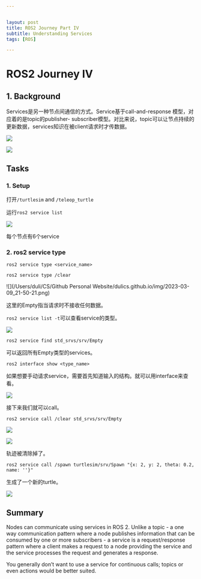 ```yaml
---


layout: post
title: ROS2 Journey Part IV
subtitle: Understanding Services
tags: [ROS]

---
```


<head>
    <script src="https://cdn.mathjax.org/mathjax/latest/MathJax.js?config=TeX-AMS-MML_HTMLorMML" type="text/javascript"></script>
    <script type="text/x-mathjax-config">
        MathJax.Hub.Config({
            tex2jax: {
            skipTags: ['script', 'noscript', 'style', 'textarea', 'pre'],
            inlineMath: [['$','$']]
            }
        });
    </script>
</head>


# ROS2 Journey IV



## 1. Background

Services是另一种节点间通信的方式。Service基于call-and-response 模型，对应着的是topic的publisher- subscriber模型。对比来说，topic可以让节点持续的更新数据，services知识在被client请求时才传数据。

![](/img/Service-SingleServiceClient.gif)

![](/img/Service-MultipleServiceClient.gif)

## Tasks

### 1. Setup

打开`/turtlesim` and `/teleop_turtle`

运行`ros2 service list`

![](/img/2023-03-09_21-45-56.png)

每个节点有6个service

### 2. ros2 service type

`ros2 service type <service_name>`

`ros2 service type /clear`

![](/Users/duli/CS/Github Personal Website/dulics.github.io/img/2023-03-09_21-50-21.png)

这里的Empty指当请求时不接收任何数据。

`ros2 service list -t`可以查看service的类型。

![](/img/2023-03-09_22-05-37.png)

`ros2 service find std_srvs/srv/Empty`

可以返回所有Empty类型的services。

`ros2 interface show <type_name>`

如果想要手动请求service，需要首先知道输入的结构。就可以用interface来查看。

![](/img/2023-03-09_22-33-39.png)

接下来我们就可以call。

`ros2 service call /clear std_srvs/srv/Empty`

![](/img/2023-03-09_22-38-19.png)

![](/img/2023-03-09_22-57-22.png)

轨迹被清除掉了。

`ros2 service call /spawn turtlesim/srv/Spawn "{x: 2, y: 2, theta: 0.2, name: ''}"`	

生成了一个新的turtle。

![](/img/2023-03-09_23-00-41.png)

## Summary

Nodes can communicate using services in ROS 2. Unlike a topic - a one way communication pattern where a node publishes information that can be consumed by one or more subscribers - a service is a request/response pattern where a client makes a request to a node providing the service and the service processes the request and generates a response.

You generally don’t want to use a service for continuous calls; topics or even actions would be better suited.
